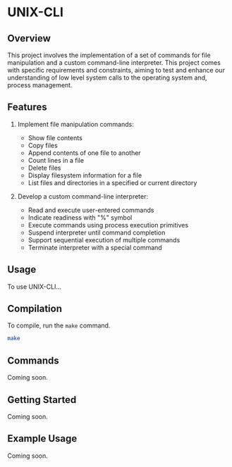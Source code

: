 # UNIX-CLI

## Overview

This project involves the implementation of a set of commands for file
manipulation and a custom command-line interpreter. This project comes with specific requirements and constraints, aiming to test and enhance our understanding of low level system calls to the operating system and, process management.

## Features

1. Implement file manipulation commands:

   - Show file contents
   - Copy files
   - Append contents of one file to another
   - Count lines in a file
   - Delete files
   - Display filesystem information for a file
   - List files and directories in a specified or current directory

2. Develop a custom command-line interpreter:

   - Read and execute user-entered commands
   - Indicate readiness with "%" symbol
   - Execute commands using process execution primitives
   - Suspend interpreter until command completion
   - Support sequential execution of multiple commands
   - Terminate interpreter with a special command

## Usage

To use UNIX-CLI...

## Compilation

To compile, run the `make` command.

```bash
make
```

## Commands

Coming soon.

## Getting Started

Coming soon.

## Example Usage

Coming soon.

